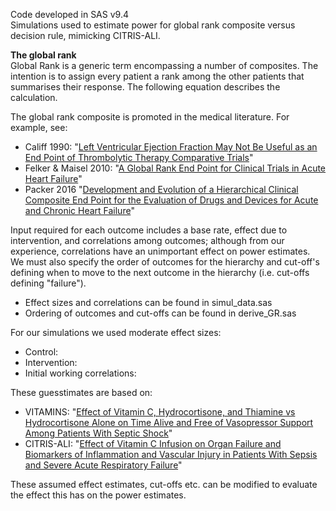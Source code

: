 Code developed in SAS v9.4 <br>
Simulations used to estimate power for global rank composite versus decision rule, mimicking CITRIS-ALI.

**The global rank** <br>
Global Rank is a generic term encompassing a number of composites. The intention is to assign every patient a rank among the other patients that summarises their response.
The following equation describes the calculation.



The global rank composite is promoted in the medical literature. For example, see:<br>
- Califf 1990:  "[Left Ventricular Ejection Fraction May Not Be Useful as an End Point of Thrombolytic Therapy Comparative Trials](https://pubmed.ncbi.nlm.nih.gov/2225381/)" <br>
- Felker & Maisel 2010: "[A Global Rank End Point for Clinical Trials in Acute Heart Failure](https://www.ahajournals.org/doi/full/10.1161/circheartfailure.109.926030)" <br>
- Packer 2016 "[Development and Evolution of a Hierarchical Clinical Composite End Point for the Evaluation of Drugs and Devices for Acute and Chronic Heart Failure](https://www.ahajournals.org/doi/10.1161/circulationaha.116.023538)"

Input required for each outcome includes a base rate, effect due to intervention, and correlations among outcomes;
although from our experience, correlations have an unimportant effect on power estimates.
We must also specify the order of outcomes for the hierarchy and cut-off's defining when to move to the 
next outcome in the hierarchy (i.e. cut-offs defining "failure").

- Effect sizes and correlations can be found in simul_data.sas
- Ordering of outcomes and cut-offs can be found in derive_GR.sas

For our simulations we used moderate effect sizes:
- Control: 
- Intervention:
- Initial working correlations: 

These guesstimates are based on:
- VITAMINS: "[Effect of Vitamin C, Hydrocortisone, and Thiamine vs Hydrocortisone Alone on Time Alive and Free of Vasopressor Support Among Patients With Septic Shock](https://jamanetwork.com/journals/jama/fullarticle/2759414)" <br>
- CITRIS-ALI: "[Effect of Vitamin C Infusion on Organ Failure and Biomarkers of Inflammation and Vascular Injury in Patients With Sepsis and Severe Acute Respiratory Failure](https://pubmed.ncbi.nlm.nih.gov/31573637/)"

These assumed effect estimates, cut-offs etc. can be modified to evaluate the effect this has on the power estimates.























